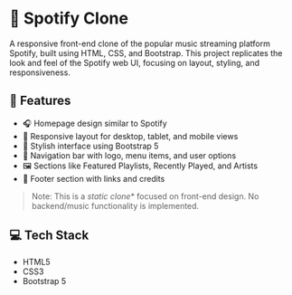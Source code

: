 # 🎵 Spotify Clone

A responsive front-end clone of the popular music streaming platform Spotify, built using HTML, CSS, and Bootstrap. This project replicates the look and feel of the Spotify web UI, focusing on layout, styling, and responsiveness.

## 🚀 Features

- 🎧 Homepage design similar to Spotify
- 📱 Responsive layout for desktop, tablet, and mobile views
- 🎨 Stylish interface using Bootstrap 5
- 🧭 Navigation bar with logo, menu items, and user options
- 🖼️ Sections like Featured Playlists, Recently Played, and Artists
- 🦶 Footer section with links and credits

> Note: This is a *static clone** focused on front-end design. No backend/music functionality is implemented.

## 💻 Tech Stack

- HTML5
- CSS3
- Bootstrap 5


